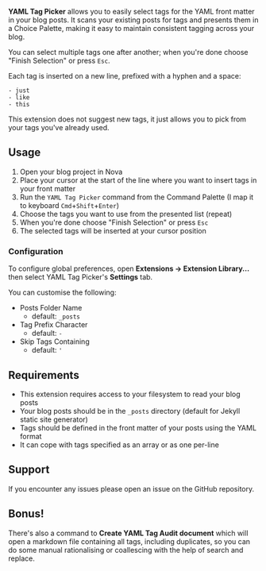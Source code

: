 **YAML Tag Picker** allows you to easily select tags for the YAML front matter in your blog posts. It scans your existing posts for tags and presents them in a Choice Palette, making it easy to maintain consistent tagging across your blog.

You can select multiple tags one after another; when you're done choose "Finish Selection" or press `Esc`.

Each tag is inserted on a new line, prefixed with a hyphen and a space:

```
- just
- like
- this
```

This extension does not suggest new tags, it just allows you to pick from your tags you've already used.

## Usage

1. Open your blog project in Nova
2. Place your cursor at the start of the line where you want to insert tags in your front matter
3. Run the `YAML Tag Picker` command from the Command Palette (I map it to keyboard `Cmd`+`Shift`+`Enter`)
4. Choose the tags you want to use from the presented list (repeat)
5. When you're done choose "Finish Selection" or press `Esc`
6. The selected tags will be inserted at your cursor position

### Configuration

To configure global preferences, open **Extensions → Extension Library...** then select YAML Tag Picker's **Settings** tab.

You can customise the following:

- Posts Folder Name
	- default: `_posts`
- Tag Prefix Character
	- default: `-`
- Skip Tags Containing
	- default: `'`

## Requirements

- This extension requires access to your filesystem to read your blog posts
- Your blog posts should be in the `_posts` directory (default for Jekyll static site generator)
- Tags should be defined in the front matter of your posts using the YAML format
- It can cope with tags specified as an array or as one per-line

## Support

If you encounter any issues please open an issue on the GitHub repository.

## Bonus!

There's also a command to **Create YAML Tag Audit document** which will open a markdown file containing all tags, including duplicates, so you can do some manual rationalising or coallescing with the help of search and replace.
